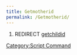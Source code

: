 ```yaml
---
title: Getmotherid
permalink: /Getmotherid/
---
```


1.  REDIRECT [getchildid](/getchildid "wikilink")

[Category:Script Command](/Category:Script_Command "wikilink")